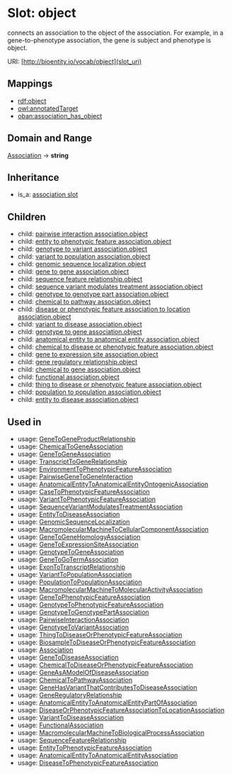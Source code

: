# Slot: object


connects an association to the object of the association. For example, in a gene-to-phenotype association, the gene is subject and phenotype is object.

URI: [http://bioentity.io/vocab/object](slot_uri)
## Mappings

 * [rdf:object](http://purl.obolibrary.org/obo/rdf_object)
 * [owl:annotatedTarget](http://purl.obolibrary.org/obo/owl_annotatedTarget)
 * [oban:association_has_object](http://purl.obolibrary.org/obo/oban_association_has_object)
## Domain and Range

[Association](Association.md) -> **string**
## Inheritance

 *  is_a: [association slot](association_slot.md)
## Children

 *  child: [pairwise interaction association.object](pairwise_interaction_association_object.md)
 *  child: [entity to phenotypic feature association.object](entity_to_phenotypic_feature_association_object.md)
 *  child: [genotype to variant association.object](genotype_to_variant_association_object.md)
 *  child: [variant to population association.object](variant_to_population_association_object.md)
 *  child: [genomic sequence localization.object](genomic_sequence_localization_object.md)
 *  child: [gene to gene association.object](gene_to_gene_association_object.md)
 *  child: [sequence feature relationship.object](sequence_feature_relationship_object.md)
 *  child: [sequence variant modulates treatment association.object](sequence_variant_modulates_treatment_association_object.md)
 *  child: [genotype to genotype part association.object](genotype_to_genotype_part_association_object.md)
 *  child: [chemical to pathway association.object](chemical_to_pathway_association_object.md)
 *  child: [disease or phenotypic feature association to location association.object](disease_or_phenotypic_feature_association_to_location_association_object.md)
 *  child: [variant to disease association.object](variant_to_disease_association_object.md)
 *  child: [genotype to gene association.object](genotype_to_gene_association_object.md)
 *  child: [anatomical entity to anatomical entity association.object](anatomical_entity_to_anatomical_entity_association_object.md)
 *  child: [chemical to disease or phenotypic feature association.object](chemical_to_disease_or_phenotypic_feature_association_object.md)
 *  child: [gene to expression site association.object](gene_to_expression_site_association_object.md)
 *  child: [gene regulatory relationship.object](gene_regulatory_relationship_object.md)
 *  child: [chemical to gene association.object](chemical_to_gene_association_object.md)
 *  child: [functional association.object](functional_association_object.md)
 *  child: [thing to disease or phenotypic feature association.object](thing_to_disease_or_phenotypic_feature_association_object.md)
 *  child: [population to population association.object](population_to_population_association_object.md)
 *  child: [entity to disease association.object](entity_to_disease_association_object.md)
## Used in

 *  usage: [GeneToGeneProductRelationship](GeneToGeneProductRelationship.md)
 *  usage: [ChemicalToGeneAssociation](ChemicalToGeneAssociation.md)
 *  usage: [GeneToGeneAssociation](GeneToGeneAssociation.md)
 *  usage: [TranscriptToGeneRelationship](TranscriptToGeneRelationship.md)
 *  usage: [EnvironmentToPhenotypicFeatureAssociation](EnvironmentToPhenotypicFeatureAssociation.md)
 *  usage: [PairwiseGeneToGeneInteraction](PairwiseGeneToGeneInteraction.md)
 *  usage: [AnatomicalEntityToAnatomicalEntityOntogenicAssociation](AnatomicalEntityToAnatomicalEntityOntogenicAssociation.md)
 *  usage: [CaseToPhenotypicFeatureAssociation](CaseToPhenotypicFeatureAssociation.md)
 *  usage: [VariantToPhenotypicFeatureAssociation](VariantToPhenotypicFeatureAssociation.md)
 *  usage: [SequenceVariantModulatesTreatmentAssociation](SequenceVariantModulatesTreatmentAssociation.md)
 *  usage: [EntityToDiseaseAssociation](EntityToDiseaseAssociation.md)
 *  usage: [GenomicSequenceLocalization](GenomicSequenceLocalization.md)
 *  usage: [MacromolecularMachineToCellularComponentAssociation](MacromolecularMachineToCellularComponentAssociation.md)
 *  usage: [GeneToGeneHomologyAssociation](GeneToGeneHomologyAssociation.md)
 *  usage: [GeneToExpressionSiteAssociation](GeneToExpressionSiteAssociation.md)
 *  usage: [GenotypeToGeneAssociation](GenotypeToGeneAssociation.md)
 *  usage: [GeneToGoTermAssociation](GeneToGoTermAssociation.md)
 *  usage: [ExonToTranscriptRelationship](ExonToTranscriptRelationship.md)
 *  usage: [VariantToPopulationAssociation](VariantToPopulationAssociation.md)
 *  usage: [PopulationToPopulationAssociation](PopulationToPopulationAssociation.md)
 *  usage: [MacromolecularMachineToMolecularActivityAssociation](MacromolecularMachineToMolecularActivityAssociation.md)
 *  usage: [GeneToPhenotypicFeatureAssociation](GeneToPhenotypicFeatureAssociation.md)
 *  usage: [GenotypeToPhenotypicFeatureAssociation](GenotypeToPhenotypicFeatureAssociation.md)
 *  usage: [GenotypeToGenotypePartAssociation](GenotypeToGenotypePartAssociation.md)
 *  usage: [PairwiseInteractionAssociation](PairwiseInteractionAssociation.md)
 *  usage: [GenotypeToVariantAssociation](GenotypeToVariantAssociation.md)
 *  usage: [ThingToDiseaseOrPhenotypicFeatureAssociation](ThingToDiseaseOrPhenotypicFeatureAssociation.md)
 *  usage: [BiosampleToDiseaseOrPhenotypicFeatureAssociation](BiosampleToDiseaseOrPhenotypicFeatureAssociation.md)
 *  usage: [Association](Association.md)
 *  usage: [GeneToDiseaseAssociation](GeneToDiseaseAssociation.md)
 *  usage: [ChemicalToDiseaseOrPhenotypicFeatureAssociation](ChemicalToDiseaseOrPhenotypicFeatureAssociation.md)
 *  usage: [GeneAsAModelOfDiseaseAssociation](GeneAsAModelOfDiseaseAssociation.md)
 *  usage: [ChemicalToPathwayAssociation](ChemicalToPathwayAssociation.md)
 *  usage: [GeneHasVariantThatContributesToDiseaseAssociation](GeneHasVariantThatContributesToDiseaseAssociation.md)
 *  usage: [GeneRegulatoryRelationship](GeneRegulatoryRelationship.md)
 *  usage: [AnatomicalEntityToAnatomicalEntityPartOfAssociation](AnatomicalEntityToAnatomicalEntityPartOfAssociation.md)
 *  usage: [DiseaseOrPhenotypicFeatureAssociationToLocationAssociation](DiseaseOrPhenotypicFeatureAssociationToLocationAssociation.md)
 *  usage: [VariantToDiseaseAssociation](VariantToDiseaseAssociation.md)
 *  usage: [FunctionalAssociation](FunctionalAssociation.md)
 *  usage: [MacromolecularMachineToBiologicalProcessAssociation](MacromolecularMachineToBiologicalProcessAssociation.md)
 *  usage: [SequenceFeatureRelationship](SequenceFeatureRelationship.md)
 *  usage: [EntityToPhenotypicFeatureAssociation](EntityToPhenotypicFeatureAssociation.md)
 *  usage: [AnatomicalEntityToAnatomicalEntityAssociation](AnatomicalEntityToAnatomicalEntityAssociation.md)
 *  usage: [DiseaseToPhenotypicFeatureAssociation](DiseaseToPhenotypicFeatureAssociation.md)
